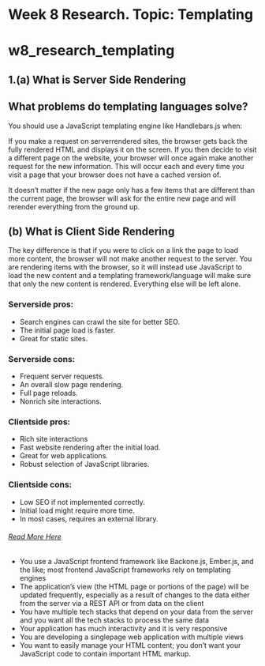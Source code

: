 # Week 8 Research. Topic: Templating
# w8_research_templating
 
## 1.(a) What is Server Side Rendering
## What problems do templating languages solve?
You should use a JavaScript templating engine like Handlebars.js when:
 
If you make a request on serverrendered sites, the browser gets back the fully rendered HTML and displays it on the screen. If you then decide to visit a different page on the website, your browser will once again make another request for the new information. This will occur each and every time you visit a page that your browser does not have a cached version of.

It doesn’t matter if the new page only has a few items that are different than the current page, the browser will ask for the entire new page and will rerender everything from the ground up.

## (b) What is Client Side Rendering

The key difference is that if you were to click on a link the page to load more content, the browser will not make another request to the server. You are rendering items with the browser, so it will instead use JavaScript to load the new content and a templating framework/language will make sure that only the new content is rendered. Everything else will be left alone.


### Serverside pros:

   + Search engines can crawl the site for better SEO.
   + The initial page load is faster.
   + Great for static sites.

### Serverside cons:

   + Frequent server requests.
   + An overall slow page rendering.
   + Full page reloads.
   + Nonrich site interactions.

### Clientside pros:

   + Rich site interactions
   + Fast website rendering after the initial load.
   + Great for web applications.
   + Robust selection of JavaScript libraries.

### Clientside cons:

   + Low SEO if not implemented correctly.
   + Initial load might require more time.
   + In most cases, requires an external library.

###### [Read More Here](https://medium.freecodecamp.org/whatexactlyisclientsiderenderingandhowsitdifferentfromserversiderenderingbd5c786b340d)


* You use a JavaScript frontend framework like Backone.js, Ember.js, and the like; most frontend JavaScript frameworks rely on templating engines
* The application’s view (the HTML page or portions of the page) will be updated frequently, especially as a result of changes to the data either from the server via a REST API or from data on the client  
* You have multiple tech stacks that depend on your data from the server and you want all the tech stacks to process the same data  
* Your application has much interactivity and it is very responsive  
* You are developing a singlepage web application with multiple views  
* You want to easily manage your HTML content; you don’t want your JavaScript code to contain important HTML markup. 
